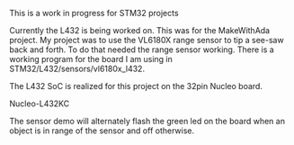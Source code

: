This is a work in progress for STM32 projects

Currently the L432 is being worked on. This was for the MakeWithAda
project. My project was to use the VL6180X range sensor to tip a
see-saw back and forth. To do that needed the range sensor
working. There is a working program for the board I am using in
STM32/L432/sensors/vl6180x_l432.

The L432 SoC is realized for this project on the 32pin Nucleo board.

Nucleo-L432KC

The sensor demo will alternately flash the green led on the board when
an object is in range of the sensor and off otherwise.

